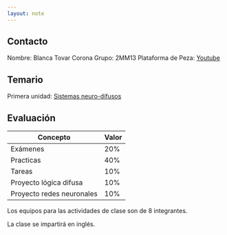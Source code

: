 ```yaml
---
layout: note
---
```


## Contacto

Nombre: Blanca Tovar Corona
Grupo: 2MM13
Plataforma de Peza: [Youtube](https://www.youtube.com/channel/UC7ZWWs97nBjK3sG2iPiG28w)

## Temario
Primera unidad: [Sistemas neuro-difusos](https://www.youtube.com/playlist?list=PL_uYqKYBM0SJKxVJpZsWpOvvGtgdwJM1L)

## Evaluación
| Concepto                  | Valor |
| -                         | -     |
| Exámenes                  | 20%   |
| Practicas                 | 40%   |
| Tareas                    | 10%   |
| Proyecto lógica difusa    | 10%   |
| Proyecto redes neuronales | 10%   |

Los equipos para las actividades de clase son de 8 integrantes.

La clase se impartirá en inglés.
